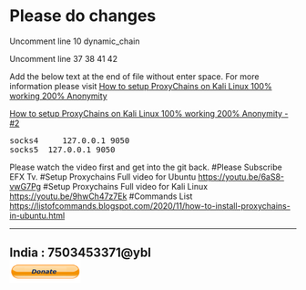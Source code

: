 # Please do changes

Uncomment line 10
dynamic_chain

Uncomment line 37  38 41 42

Add the below text at the end of file without enter space. For more information please visit <a href="https://uk2blogger.blogspot.com/2020/10/how-to-setup-proxychains-on-kali-linux.html">How to setup ProxyChains on Kali Linux 100% working 200% Anonymity</a>

<a href="https://listofcommands.blogspot.com/2020/11/how-to-install-proxychains-in-ubuntu.html">How to setup ProxyChains on Kali Linux 100% working 200% Anonymity -#2</a>


<pre>socks4 	127.0.0.1 9050
socks5 	127.0.0.1 9050</pre>

Please watch the video first and get into the git back.
#Please Subscribe EFX Tv.
#Setup Proxychains Full video for Ubuntu https://youtu.be/6aS8-vwG7Pg
#Setup Proxychains Full video for Kali Linux https://youtu.be/9hwCh47z7Ek
#Commands List https://listofcommands.blogspot.com/2020/11/how-to-install-proxychains-in-ubuntu.html

---------------------------------------
India :  7503453371@ybl<br />
<a href="https://paypal.me/efxtv"><img src="https://raw.githubusercontent.com/efxtv/efxtv/master/assets/donate-efx-tv.png" alt="Paypal" width="125" height="40"></a>
---------------------------------------
